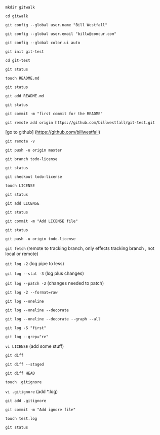 `mkdir gitwalk`

`cd gitwalk`

`git config --global user.name "Bill Westfall"`

`git config --global user.email "billw@concur.com"`

`git config --global color.ui auto`

`git init git-test`

`cd git-test`

`git status`

`touch README.md`

`git status`

`git add README.md`

`git status`

`git commit -m "first commit for the README"`

`git remote add origin https://github.com/billwestfall/git-test.git`

[go to github] (https://github.com/billwestfall)

`git remote -v`

`git push -u origin master`

`git branch todo-license`

`git status`

`git checkout todo-license`

`touch LICENSE`

`git status`

`git add LICENSE`

`git status`

`git commit -m "Add LICENSE file"`

`git status`

`git push -u origin todo-license`

`git fetch` (remote to tracking branch, only effects tracking branch , not local or remote)

`git log -2` (log pipe to less)

`git log --stat -3` (log plus changes)

`git log --patch -2` (changes needed to patch)

`git log -2 --format=raw`

`git log --oneline`

`git log --oneline --decorate`

`git log --oneline --decorate --graph --all`

`git log -S "first"`

`git log --grep="re"`

`vi LICENSE`  (add some stuff)

`git diff`

`git diff --staged`

`git diff HEAD`

`touch .gitignore`

`vi .gitignore` (add *.log)

`git add .gitignore`

`git commit -m "Add ignore file"`

`touch test.log`

`git status`





